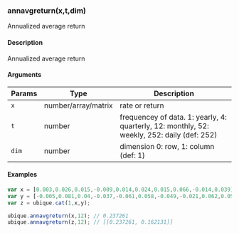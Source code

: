 ### annavgreturn(x,t,dim)

Annualized average return


#### Description

Annualized average return  



#### Arguments

|Params|Type|Description
|---------|----|-----------
|`x` | number/array/matrix | rate or return
|`t` | number | frequencey of data. 1: yearly, 4: quarterly, 12: monthly, 52: weekly, 252: daily (def: 252)
|`dim` | number | dimension 0: row, 1: column (def: 1)


#### Examples

```js
var x = [0.003,0.026,0.015,-0.009,0.014,0.024,0.015,0.066,-0.014,0.039];
var y = [-0.005,0.081,0.04,-0.037,-0.061,0.058,-0.049,-0.021,0.062,0.058];
var z = ubique.cat(1,x,y);

ubique.annavgreturn(x,12); // 0.237261
ubique.annavgreturn(z,12); // [[0.237261, 0.162131]]
```

